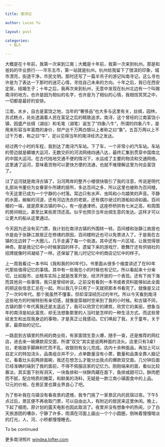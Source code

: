 ```yaml
---

title: 南浔记

author: Lucas Yu

layout: post

categories:
  - 私人

---
```


大概是在十年前，我第一次来到江南；大概是十年前，我第一次来到杭州。那是和爸妈的毕业旅行----华东五市，第一站就是杭州。杭州给我留下了很深的印象，城市漂亮，街道干净，市民文明。那时还写了一篇半吊子的游记叫南寻记。这么寻也许是为了表达一下那时的迷茫心情，寻找自己未来的方向。十年之后，我已在西安定居，结婚生子；十年之后，我再次来到杭州，无意中发现在杭州北边有一个叫做南浔的地方。也许是因为相似的名字，也许是为了相似的心情，我相信冥冥之中，一切都是最好的安排。

江南，水乡，自古是富饶之地，当年的“奢侈品”也大多与这里有关，丝绸，园林，苏式糕点，处处透漏着人民在富足之后的精致追求。南浔，这个曾经的江南富饶小镇，因盛产丝绸（湖丝）和毛笔（湖笔）诞生了”四象八牛“，所谓的四象八牛，是用来形容当年富商的身价，财产达千万两白银以上者称之曰“象”。五百万两以上不过千万者，称之曰“牛”，足以见得当年的南浔经济之发达。

经过两个小时的车程，我到达了南浔汽车站。下了车，一个非常小的汽车站。车站的旁边就是頔塘大运河，无数交织的河流网络四通八达，最终汇集到贯穿中国南北的中国大运河。在古代陆地交通不便的情况下，水运成了主要的物流和交通网络。这里通了运河，意味着货物可以更快方便的流通，也就不难理解这里为何会富饶了。

过了运河就是南浔古镇了，沿河两岸的整齐小楼很快吸引了我的注意，传说是明代礼部尚书董份为女眷家仆所建的居所，多达百间之多，所以这里也被称为百间楼。今天这里已成为一个宁静的小村落。耳边只有水声、虫鸣和小鸟嬉笑的声音。平静的水面，蜿蜒的河道，还有河边洗衣的老妪，还有偶尔驶过的游船如诗如画。百间楼的一端，就是原来古镇的中心，有一座通津桥。这座桥桥拱有七米之高，和周围的房间相比，甚至比某些房顶还高。似乎也预示当年丝绸生意的发达。这样才可以让更大的船从这里通过。

今天因为还没有买门票，我计划在南浔古镇的外围转一转。百间楼和张静江故居也许是由于张静江故居正在修缮的原因，百间楼附近也可以免票进入了。于是我在古镇的北边转了一大圈儿，几乎走遍了每一个街道。其中还有一片区域，让我觉得很神奇。那是我记忆中小时候家园的样子。遗留下来的游戏厅，歌舞厅还有供销社的招牌就像时间凝结了一样。还保留了我儿时记忆中的商店记忆中的样子。

上一周我看过一本书叫《我和我的90年代》。书里面从很多个维度讲述了在90年代那些值得记忆的事情。其中有一些我在小的时候也有记忆。所以看起来十分亲切，比如股市、出租车实际上就是改革开放，经济开放的一个表现。还有下岗下海而其他另一些事情，我只是曾经听说。之前没有看到一本书或者资料能够如此全面的把这些信息汇总在一起。所以我几乎只用了一天就把那本书看完了。就像是又过了一次90年代。那个我虽然不懂事，但却深深经历过的年代。所以今天看到南浔这些地方的时候特别有亲切感，就像是穿越时空来到了我的小时候。和古镇不同，古镇的那个年代离我还是太遥远了，我可以欣赏它的建筑，欣赏它的美丽，想象当年的南浔是如此富庶，却无法想象那里的人当时是怎样的一种生活方式。而这些曾经发生和出现我身边的事物，才是真正让我感动。它们唤起了我，关于童年，关于家，最原始的记忆。

一路逛到古镇里的热闹的商业街，有家面馆生意火爆，随手一查，还是推荐的网红店，进去来一碗爆款双交面，所谓“双交”其实是说两种面的浇头。店里只有3桌1灶，老板娘手脚麻利忙而不乱，收银则有女儿完成。店内十余种面品，再加上可以自定义的特加浇头，品类组合并不少，点单数量没有小票，数量和品类全靠人脑记忆，看着灶头前两排面碗，我还在想怎么才能分出我点的爆款双交面。几分钟后面已经准确的端到了我的面前，不得不佩服店家的记忆力。刚刚端来的面，看似比较寡淡，其实面下别有洞天，一块鱼排和一块酥肉藏在面下，鱼排咸甜可口，酥肉肥而不腻，配合特质的腌菜，和鲜美的汤料，无疑是一款江南小镇面食中的上品。12元的价格，在景区里也算业界良心了吧。

为了弥补我在乌镇没有看夜景的遗憾，我专门挑了一家景区内的民宿过夜。下午5点过后，景区便不再收取门票，可以自由出入，有附近的居民来这里休闲。晚上，下起了细雨，原计划的露天电影也因此取消了。夜里并没有想象中的热闹，少了白天旅游团的嘈杂，宁静了许多，雨滴在河面上画出一个个小圆圈，倒映着慢慢暗淡的灯光，人、河、小桥都慢慢睡去。

To be continued

更多南浔照片 [windea.lofter.com](http://windea.lofter.com)

